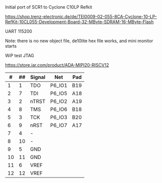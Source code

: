 Initial port of SCR1 to Cyclone C10LP Refkit

https://shop.trenz-electronic.de/de/TEI0009-02-055-8CA-Cyclone-10-LP-RefKit-10CL055-Development-Board-32-MByte-SDRAM-16-MByte-Flash

UART 115200

Note:
there is no new object file, de10lite hex file works, and mini monitor starts 

WiP test JTAG

https://store.iar.com/product/ADA-MIPI20-RISCV12

| #|##|Signal|Net|Pad|
|--|--|--|--|--|
| 1| 1|TDO  |P6_IO1|B19|
| 2| 7|TDI  |P6_IO5|A18|
| 3| 2|nTRST|P6_IO2|A19|
| 4| 8|TMS  |P6_IO6|B18|
| 5| 3|TCK  |P6_IO3|B20|
| 6| 9|nRST |P6_IO7|A17|
| 7| 4|-    |
| 8|10|-    |
| 9| 5|GND  |
|10|11|GND  |
|11| 6|VREF |
|12|12|VREF |




